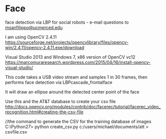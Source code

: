 # Face
face detection via LBP for social robots - e-mail questions to msanfilippo@ucmerced.edu

I am using OpenCV 2.4.11 
https://sourceforge.net/projects/opencvlibrary/files/opencv-win/2.4.11/opencv-2.4.11.exe/download

Visual Studio 2013 and Windows 7, x86 version of OpenCV vc12
https://marcomuraresearch.wordpress.com/2015/04/16/install-opencv-visual-studio/

This code takes a USB video stream and samples 1 in 30 frames, then performs face detection via LBPcascade_frontalface


It will draw an ellipse around the detected center point of the face 

Use this and the AT&T database to create your csv file
http://docs.opencv.org/modules/contrib/doc/facerec/tutorial/facerec_video_recognition.html#creating-the-csv-file

//the command to generate the CSV for the training database of images
C:\Python27> python create_csv.py c:/users/michael/documents/att > csvfile.csv
